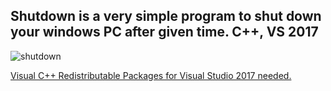 Shutdown is a very simple program to shut down your windows PC after given time. C++, VS 2017
---

![shutdown](https://cloud.githubusercontent.com/assets/5625787/5557385/b75a8568-8d46-11e4-87fa-5bad8a80d6e4.jpg)

[Visual C++ Redistributable Packages for Visual Studio 2017 needed.](https://go.microsoft.com/fwlink/?LinkId=746572)